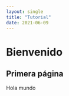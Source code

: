 ```yaml
---
layout: single
title: "Tutorial"
date: 2021-06-09
---
```

# Bienvenido
## Primera página
Hola mundo
